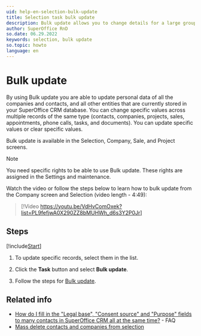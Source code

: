 ```yaml
---
uid: help-en-selection-bulk-update
title: Selection task bulk update
description: Bulk update allows you to change details for a large group of contacts, activities, sales, projects, and more.
author: SuperOffice RnD
so.date: 06.29.2022
keywords: selection, bulk update
so.topic: howto
language: en
---
```


# Bulk update

By using Bulk update you are able to update personal data of all the companies and contacts, and all other entities that are currently stored in your SuperOffice CRM database. You can change specific values across multiple records of the same type (contacts, companies, projects, sales, appointments, phone calls, tasks, and documents). You can update specific values or clear specific values.

Bulk update is available in the Selection, Company, Sale, and Project screens.

> [!NOTE]
> You need specific rights to be able to use Bulk update. These rights are assigned in the Settings and maintenance.

Watch the video or follow the steps below to learn how to bulk update from the Company screen and Selection (video length - 4:49):

<!-- markdownlint-disable-next-line MD034 DOCSMD007 -->
> [!Video https://youtu.be/VdHvComOxek?list=PL9fefjwA0X290ZZ8bMUHWh_d6s3Y2P0Jr]

## Steps

[!include[Start](../includes/steps-start-task.md)]

1. To update specific records, select them in the list.

1. Click the **Task** button and select **Bulk update**.

1. Follow the steps for [Bulk update][2].

## Related info

* [How do I fill in the "Legal base", "Consent source" and "Purpose" fields to many contacts in SuperOffice CRM all at the same time?][3] - FAQ
* [Mass delete contacts and companies from selection][1]

<!-- Referenced links -->
[1]: mass-delete.md
[2]: ../../../../learn/basics/bulk-update.md
[3]: https://community.superoffice.com/no/support-faqs/faq/how-do-i-fill-in-the-legal-base-consent-source-and-purpose-fields-to-many-contacts-in-superoffice-crm-all-at-once/

<!-- Referenced images -->
